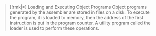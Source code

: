 >[!rmk|*] Loading and Executing Object Programs
>Object programs generated by the assembler are stored in files on a disk. To execute the program, it is loaded to memory, then the address of the first instruction is put in the program counter. A utility program called the loader is used to perform these operations.


